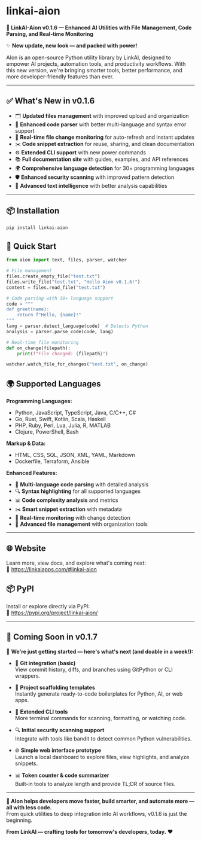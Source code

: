 # linkai-aion

**🚀 LinkAI-Aion v0.1.6 — Enhanced AI Utilities with File Management, Code Parsing, and Real-time Monitoring**

✨ **New update, new look — and packed with power!**

AIon is an open-source Python utility library by LinkAI, designed to empower AI projects, automation tools, and productivity workflows. With this new version, we're bringing smarter tools, better performance, and more developer-friendly features than ever.

---

## ✅ What's New in v0.1.6

- 🗂️ **Updated files management** with improved upload and organization
- 🧩 **Enhanced code parser** with better multi-language and syntax error support  
- 🔄 **Real-time file change monitoring** for auto-refresh and instant updates
- ✂️ **Code snippet extraction** for reuse, sharing, and clean documentation
- ⚙️ **Extended CLI support** with new power commands
- 📚 **Full documentation site** with guides, examples, and API references
- 🌍 **Comprehensive language detection** for 30+ programming languages
- 🛡️ **Enhanced security scanning** with improved pattern detection
- 🧠 **Advanced text intelligence** with better analysis capabilities

---

## 📦 Installation

```bash
pip install linkai-aion
```

## 🚀 Quick Start

```python
from aion import text, files, parser, watcher

# File management
files.create_empty_file("test.txt")
files.write_file("test.txt", "Hello Aion v0.1.6!")
content = files.read_file("test.txt")

# Code parsing with 30+ language support
code = """
def greet(name):
    return f"Hello, {name}!"
"""
lang = parser.detect_language(code)  # Detects Python
analysis = parser.parse_code(code, lang)

# Real-time file monitoring
def on_change(filepath):
    print(f"File changed: {filepath}")

watcher.watch_file_for_changes("test.txt", on_change)
```

## 🌍 Supported Languages

**Programming Languages:**
- Python, JavaScript, TypeScript, Java, C/C++, C#
- Go, Rust, Swift, Kotlin, Scala, Haskell
- PHP, Ruby, Perl, Lua, Julia, R, MATLAB
- Clojure, PowerShell, Bash

**Markup & Data:**
- HTML, CSS, SQL, JSON, XML, YAML, Markdown
- Dockerfile, Terraform, Ansible

**Enhanced Features:**
- 🧩 **Multi-language code parsing** with detailed analysis
- 🔍 **Syntax highlighting** for all supported languages
- 📊 **Code complexity analysis** and metrics
- ✂️ **Smart snippet extraction** with metadata
- 🔄 **Real-time monitoring** with change detection
- 📁 **Advanced file management** with organization tools

---

## 🌐 Website

Learn more, view docs, and explore what's coming next:  
🔗 https://linkaiapps.com/#linkai-aion

## 📦 PyPI

Install or explore directly via PyPI:  
🔗 https://pypi.org/project/linkai-aion/

---

## 🔮 Coming Soon in v0.1.7

🎉 **We're just getting started — here's what's next (and doable in a week!):**

- 🔗 **Git integration (basic)**  
  View commit history, diffs, and branches using GitPython or CLI wrappers.

- 🎯 **Project scaffolding templates**  
  Instantly generate ready-to-code boilerplates for Python, AI, or web apps.

- 📁 **Extended CLI tools**  
  More terminal commands for scanning, formatting, or watching code.

- 🔍 **Initial security scanning support**  
  Integrate with tools like bandit to detect common Python vulnerabilities.

- 🌐 **Simple web interface prototype**  
  Launch a local dashboard to explore files, view highlights, and analyze snippets.

- 📊 **Token counter & code summarizer**  
  Built-in tools to analyze length and provide TL;DR of source files.

---

**🚀 AIon helps developers move faster, build smarter, and automate more — all with less code.**  
From quick utilities to deep integration into AI workflows, v0.1.6 is just the beginning.

**From LinkAI — crafting tools for tomorrow's developers, today.** ❤️
